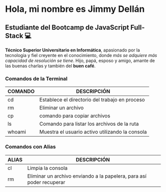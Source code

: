# Hola, mi nombre es Jimmy Dellán

## Estudiante del Bootcamp de JavaScript Full-Stack 💻

**Técnico Superior Universitario en Informática**, apasionado por la tecnologia y fiel creyente en el conocimiento, donde *más se adquiere más capacidad de resolución se tiene*. Hijo, papá, esposo y amigo, amante de las buenas charlas y también del **buen café**.

### Comandos de la Terminal

| COMANDO | DESCRIPCIÓN |
| ------ | ------ |
| cd | Establece el directorio del trabajo en proceso |
| rm | Eliminar un archivo |
| cp| comando para copiar archivos |
| ls | Comando para listar los archivos de la ruta |
| whoami | Muestra el usuario activo utilizando la consola|


### Comandos con Alias

| ALIAS | DESCRIPCIÓN |
| ------ | ------ |
| cl | Limpia la consola |
| rm | Eliminar un archivo enviando a la papelera, para así poder recuperar |
